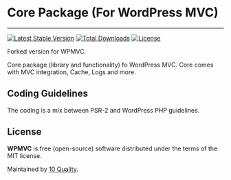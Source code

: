 # Core Package (For WordPress MVC)
--------------------------------

[![Latest Stable Version](https://poser.pugx.org/10quality/wpmvc-core/v/stable)](https://packagist.org/packages/10quality/wpmvc-core)
[![Total Downloads](https://poser.pugx.org/10quality/wpmvc-core/downloads)](https://packagist.org/packages/10quality/wpmvc-core)
[![License](https://poser.pugx.org/10quality/wpmvc-core/license)](https://packagist.org/packages/10quality/wpmvc-core)

Forked version for WPMVC.

Core package (library and functionality) fo WordPress MVC. Core comes with MVC integration, Cache, Logs and more.

## Coding Guidelines

The coding is a mix between PSR-2 and WordPress PHP guidelines.

## License

**WPMVC** is free (open-source) software distributed under the terms of the MIT license.

Maintained by [10 Quality](https://www.10quality.com/).